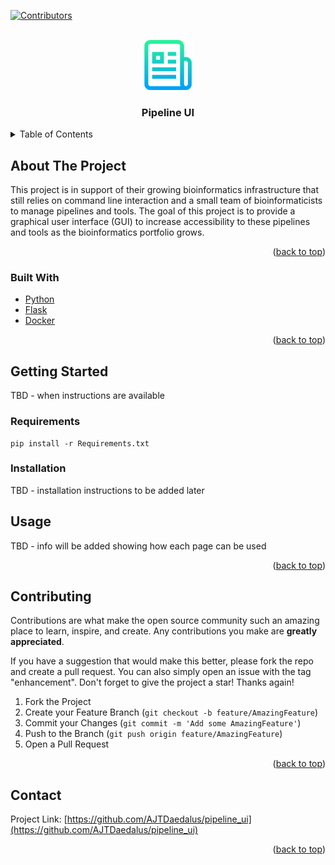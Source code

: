<div id="top"></div>
<!--
*** Thanks for checking out the Best-README-Template. If you have a suggestion
*** that would make this better, please fork the repo and create a pull request
*** or simply open an issue with the tag "enhancement".
*** Don't forget to give the project a star!
*** Thanks again! Now go create something AMAZING! :D
-->



<!-- PROJECT SHIELDS -->
<!--
*** I'm using markdown "reference style" links for readability.
*** Reference links are enclosed in brackets [ ] instead of parentheses ( ).
*** See the bottom of this document for the declaration of the reference variables
*** for contributors-url, forks-url, etc. This is an optional, concise syntax you may use.
*** https://www.markdownguide.org/basic-syntax/#reference-style-links
-->
[![Contributors][contributors-shield]][contributors-url]

<!-- PROJECT LOGO -->
<br />
<div align="center">
  <a href="https://github.com/AJTDaedalus/pipeline_ui">
    <img src="images/logo.png" alt="Logo" width="80" height="80">
  </a>
<h3 align="center">Pipeline UI</h3>
</div>

<!-- TABLE OF CONTENTS -->
<details>
  <summary>Table of Contents</summary>
  <ol>
    <li>
      <a href="#about-the-project">About The Project</a>
      <ul>
        <li><a href="#built-with">Built with</a></li>
      </ul>
    </li>
    <li>
      <a href="#getting-started">Getting Started</a>
      <ul>
        <li><a href="#prerequisites">Requirements</a></li>
        <li><a href="#installation">Installation</a></li>
      </ul>
    </li>
    <li><a href="#usage">Usage</a></li>
    <li><a href="#contributing">Contributing</a></li>
    <li><a href="#contact">Contact</a></li>
  </ol>
</details>

<!-- ABOUT THE PROJECT -->
## About The Project

This project is in support of their growing bioinformatics infrastructure that still relies on command line interaction and a small team of bioinformaticists to manage pipelines and tools.  The goal of this project is to provide a graphical user interface (GUI) to increase accessibility to these pipelines and tools as the bioinformatics portfolio grows.

<p align="right">(<a href="#top">back to top</a>)</p>

### Built With

* [Python](https://www.python.org/)
* [Flask](https://flask.palletsprojects.com/en/2.0.x/)
* [Docker](https://www.docker.com/)

<p align="right">(<a href="#top">back to top</a>)</p>

<!-- GETTING STARTED -->
## Getting Started

TBD - when instructions are available

### Requirements
```
pip install -r Requirements.txt
```

### Installation
TBD - installation instructions to be added later

<!-- USAGE EXAMPLES -->
## Usage
TBD - info will be added showing how each page can be used

<p align="right">(<a href="#top">back to top</a>)</p>

<!-- CONTRIBUTING -->
## Contributing

Contributions are what make the open source community such an amazing place to learn, inspire, and create. Any contributions you make are **greatly appreciated**.

If you have a suggestion that would make this better, please fork the repo and create a pull request. You can also simply open an issue with the tag "enhancement".
Don't forget to give the project a star! Thanks again!

1. Fork the Project
2. Create your Feature Branch (`git checkout -b feature/AmazingFeature`)
3. Commit your Changes (`git commit -m 'Add some AmazingFeature'`)
4. Push to the Branch (`git push origin feature/AmazingFeature`)
5. Open a Pull Request

<p align="right">(<a href="#top">back to top</a>)</p>

<!-- CONTACT -->
## Contact

Project Link: [https://github.com/AJTDaedalus/pipeline_ui](https://github.com/AJTDaedalus/pipeline_ui)

<p align="right">(<a href="#top">back to top</a>)</p>


<!-- MARKDOWN LINKS & IMAGES -->
<!-- https://www.markdownguide.org/basic-syntax/#reference-style-links -->
[contributors-shield]: https://img.shields.io/github/contributors/AJTDaedalus/pipeline_ui.svg?style=for-the-badge
[contributors-url]: https://github.com/AJTDaedalus/pipeline_ui/graphs/contributors
[forks-shield]: https://img.shields.io/github/forks/AJTDaedalus/pipeline_ui.svg?style=for-the-badge
[forks-url]: https://github.com/AJTDaedalus/pipeline_ui/network/members
[stars-shield]: https://img.shields.io/github/stars/AJTDaedalus/pipeline_ui.svg?style=for-the-badge
[stars-url]: https://github.com/AJTDaedalus/pipeline_ui/stargazers
[issues-shield]: https://img.shields.io/github/issues/AJTDaedalus/pipeline_ui.svg?style=for-the-badge
[issues-url]: https://github.com/AJTDaedalus/pipeline_ui/issues
[license-shield]: https://img.shields.io/github/license/AJTDaedalus/pipeline_ui.svg?style=for-the-badge
[license-url]: https://github.com/AJTDaedalus/pipeline_ui/blob/master/LICENSE.txt
[linkedin-shield]: https://img.shields.io/badge/-LinkedIn-black.svg?style=for-the-badge&logo=linkedin&colorB=555
[linkedin-url]: https://linkedin.com/in/linkedin_username
[product-screenshot]: images/screenshot.png
